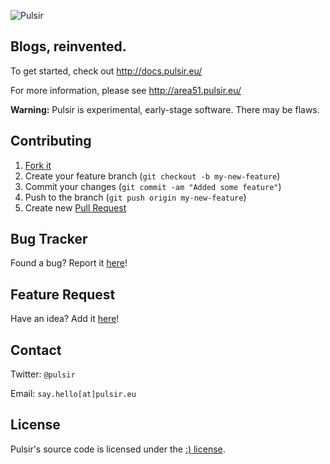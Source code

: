 ![Pulsir](https://raw.githubusercontent.com/nb333/pulsir/master/assets/img/pulsir-logo.png)

## Blogs, reinvented.

To get started, check out http://docs.pulsir.eu/

For more information, please see http://area51.pulsir.eu/

**Warning:** Pulsir is experimental, early-stage software. There may be flaws.

## Contributing

1. [Fork it](https://help.github.com/articles/fork-a-repo)
2. Create your feature branch (`git checkout -b my-new-feature`)
3. Commit your changes (`git commit -am "Added some feature"`)
4. Push to the branch (`git push origin my-new-feature`)
5. Create new [Pull Request](https://help.github.com/articles/using-pull-requests)

## Bug Tracker

Found a bug? Report it [here](https://github.com/pulsir/pulsir/issues/)!

## Feature Request

Have an idea? Add it [here](https://github.com/pulsir/pulsir/issues/)!

## Contact

Twitter: `@pulsir`

Email: `say.hello[at]pulsir.eu`

## License

Pulsir's source code is licensed under the [:) license](http://license.visualidiot.com).

